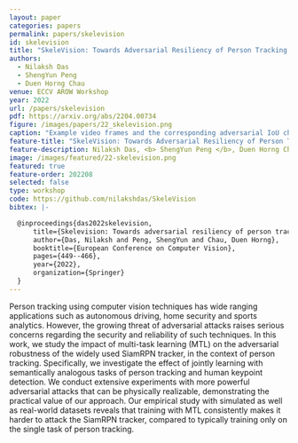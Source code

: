 ```yaml
---
layout: paper
categories: papers
permalink: papers/skelevision
id: skelevision
title: "SkeleVision: Towards Adversarial Resiliency of Person Tracking with Multi-Task Learning"
authors:
  - Nilaksh Das
  - ShengYun Peng
  - Duen Horng Chau
venue: ECCV AROW Workshop
year: 2022
url: /papers/skelevision
pdf: https://arxiv.org/abs/2204.00734
figure: /images/papers/22_skelevision.png
caption: "Example video frames and the corresponding adversarial IoU charts for the video from the OTB2015-Person dataset showing the constructed static adversarial patches for single-task learning (STL) (red) and multi-task learning (MTL) (orange) for an attack with &delta; = 0.1 and 10 steps. The dashed blue box shows the ground-truth target. The attack misleads the STL tracker early, but struggles to mislead the MTL tracker until much later. The unperturbed gray regions in the patch are locations which are never predicted by the tracker. Since SiamRPN is a short-term tracker, the tracker cannot be restored once it loses the target"
feature-title: "SkeleVision: Towards Adversarial Resiliency of Person Tracking with Multi-Task Learning"
feature-description: Nilaksh Das, <b> ShengYun Peng </b>, Duen Horng Chau
image: /images/featured/22-skelevision.png
featured: true
feature-order: 202208
selected: false
type: workshop
code: https://github.com/nilakshdas/SkeleVision
bibtex: |-

  @inproceedings{das2022skelevision,
      title={Skelevision: Towards adversarial resiliency of person tracking with multi-task learning},
      author={Das, Nilaksh and Peng, ShengYun and Chau, Duen Horng},
      booktitle={European Conference on Computer Vision},
      pages={449--466},
      year={2022},
      organization={Springer}
  }
---
```


Person tracking using computer vision techniques has wide
ranging applications such as autonomous driving, home security and
sports analytics. However, the growing threat of adversarial attacks raises
serious concerns regarding the security and reliability of such techniques.
In this work, we study the impact of multi-task learning (MTL) on
the adversarial robustness of the widely used SiamRPN tracker, in the
context of person tracking. Specifically, we investigate the effect of jointly
learning with semantically analogous tasks of person tracking and human
keypoint detection. We conduct extensive experiments with more powerful
adversarial attacks that can be physically realizable, demonstrating the
practical value of our approach. Our empirical study with simulated as
well as real-world datasets reveals that training with MTL consistently
makes it harder to attack the SiamRPN tracker, compared to typically
training only on the single task of person tracking.
